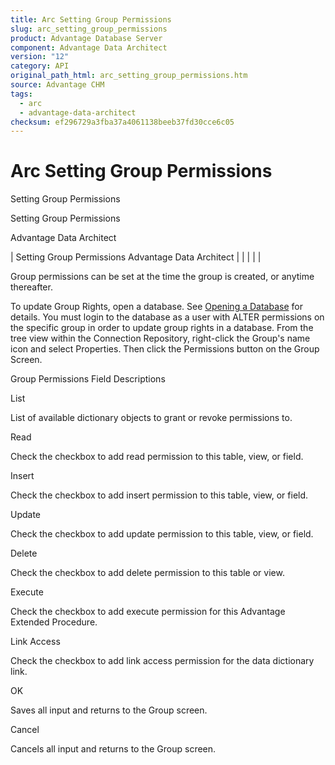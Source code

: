 ```yaml
---
title: Arc Setting Group Permissions
slug: arc_setting_group_permissions
product: Advantage Database Server
component: Advantage Data Architect
version: "12"
category: API
original_path_html: arc_setting_group_permissions.htm
source: Advantage CHM
tags:
  - arc
  - advantage-data-architect
checksum: ef296729a3fba37a4061138beeb37fd30cce6c05
---
```


# Arc Setting Group Permissions

Setting Group Permissions

Setting Group Permissions

Advantage Data Architect

| Setting Group Permissions  Advantage Data Architect |  |  |  |  |

Group permissions can be set at the time the group is created, or anytime thereafter.

To update Group Rights, open a database. See [Opening a Database](arc_opening_a_database2.md) for details. You must login to the database as a user with ALTER permissions on the specific group in order to update group rights in a database. From the tree view within the Connection Repository, right-click the Group's name icon and select Properties. Then click the Permissions button on the Group Screen.

Group Permissions Field Descriptions

List

List of available dictionary objects to grant or revoke permissions to.

Read

Check the checkbox to add read permission to this table, view, or field.

Insert

Check the checkbox to add insert permission to this table, view, or field.

Update

Check the checkbox to add update permission to this table, view, or field.

Delete

Check the checkbox to add delete permission to this table or view.

Execute

Check the checkbox to add execute permission for this Advantage Extended Procedure.

Link Access

Check the checkbox to add link access permission for the data dictionary link.

OK

Saves all input and returns to the Group screen.

Cancel

Cancels all input and returns to the Group screen.
